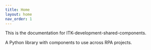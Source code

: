 ```yaml
---
title: Home
layout: home
nav_order: 1
---
```


This is the documentation for ITK-development-shared-components.

A Python library with components to use across RPA projects.
 

